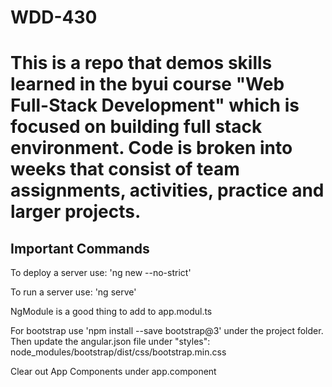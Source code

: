  # WDD-430
 
 # This is a repo that demos skills learned in the byui course "Web Full-Stack Development" which is focused on building full stack environment. Code is broken into weeks that consist of team assignments, activities, practice and larger projects.

## Important Commands
 To deploy a server use:
 'ng new <app name> --no-strict'

 To run a server use:
 'ng serve'

 NgModule is a good thing to add to app.modul.ts

 For bootstrap use 'npm install --save bootstrap@3' under the project folder. Then update the angular.json file under "styles": node_modules/bootstrap/dist/css/bootstrap.min.css

 Clear out App Components under app.component